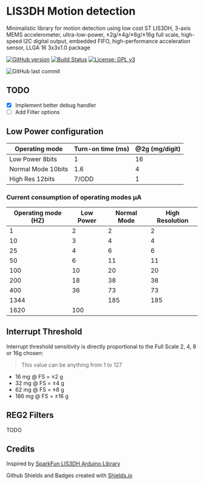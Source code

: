 # LIS3DH Motion detection

Minimalistic library for motion detection using low cost ST LIS3DH, 3-axis MEMS accelerometer, ultra-low-power, ±2g/±4g/±8g/±16g full scale, high-speed I2C digital output, embedded FIFO, high-performance acceleration sensor, LLGA 16 3x3x1.0 package

[![GitHub version](https://img.shields.io/github/release/ldab/lis3dh-motion-detection.svg)](https://github.com/ldab/lis3dh-motion-detection/releases/latest)
[![Build Status](https://travis-ci.org/ldab/lis3dh-motion-detection.svg?branch=master)](https://travis-ci.org/ldab/lis3dh-motion-detection)
[![License: GPL v3](https://img.shields.io/badge/License-GPLv3-blue.svg)](https://github.com/ldab/lis3dh-motion-detection/blob/master/LICENSE)

![GitHub last commit](https://img.shields.io/github/last-commit/ldab/lis3dh-motion-detection.svg?style=social)

## TODO

- [x] Implement better debug handler
- [ ] Add Filter options

## Low Power configuration

Operating mode  | Turn-on time (ms) | @2g (mg/digit)  
----------------|-------------------|----------------
Low Power 8bits |1|16
Normal Mode 10bits|1.6|4
High Res 12bits|7/ODD|1

###  Current consumption of operating modes μA

Operating mode (HZ) | Low Power | Normal Mode | High Resolution
----------------|-------------------|----------------|-----------
1|2|2|2
10|3|4|4
25|4|6|6
50|6|11|11
100|10|20|20
200|18|38|38
400|36|73|73
1344||185|185
1620|100||

## Interrupt Threshold

Interrupt threshold sensitivity is directly proportional to the Full Scale 2, 4, 8 or 16g chosen:

> This value can be anything from 1 to 127

* 16 mg @ FS = ±2 g
* 32 mg @ FS = ±4 g
* 62 mg @ FS = ±8 g
* 186 mg @ FS = ±16 g

## REG2 Filters

TODO

## Credits

Inspired by [SparkFun LIS3DH Arduino Library](https://github.com/sparkfun/SparkFun_LIS3DH_Arduino_Library)

Github Shields and Badges created with [Shields.io](https://github.com/badges/shields/)